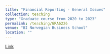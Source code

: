 ```yaml
---
title: "Financial Reporting - General Issues"
collection: teaching
type: "Graduate course from 2020 to 2023"
permalink: /teaching/GRA6226
venue: "BI Norwegian Business School"
location: ""
---
```


[Link](https://programmeinfo.bi.no/nb/kurs/GRA-6226)
